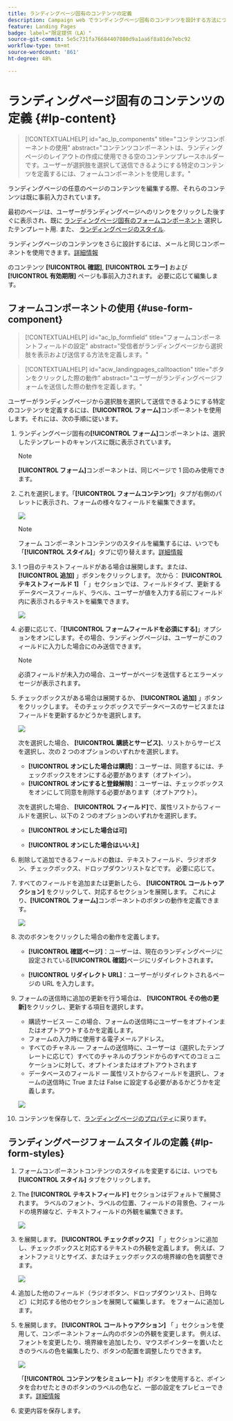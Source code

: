```yaml
---
title: ランディングページ固有のコンテンツの定義
description: Campaign web でランディングページ固有のコンテンツを設計する方法について説明します
feature: Landing Pages
badge: label="限定提供（LA）"
source-git-commit: 5e5c731fa76684407080d9a1aa6f8a81de7ebc92
workflow-type: tm+mt
source-wordcount: '861'
ht-degree: 48%

---
```


# ランディングページ固有のコンテンツの定義 {#lp-content}

>[!CONTEXTUALHELP]
>id="ac_lp_components"
>title="コンテンツコンポーネントの使用"
>abstract="コンテンツコンポーネントは、ランディングページのレイアウトの作成に使用できる空のコンテンツプレースホルダーです。ユーザーが選択肢を選択して送信できるようにする特定のコンテンツを定義するには、フォームコンポーネントを使用します。"

ランディングページの任意のページのコンテンツを編集する際、それらのコンテンツは既に事前入力されています。

最初のページは、ユーザーがランディングページへのリンクをクリックした後すぐに表示され、既に [ランディングページ固有のフォームコンポーネント](#use-form-component) 選択したテンプレート用<!-- to enable users to select and submit their choices-->. また、 [ランディングページのスタイル](#lp-form-styles).

ランディングページのコンテンツをさらに設計するには、メールと同じコンポーネントを使用できます。[詳細情報](../email/content-components.md#add-content-components)

のコンテンツ **[!UICONTROL 確認]**, **[!UICONTROL エラー]** および **[!UICONTROL 有効期限]** ページも事前入力されます。 必要に応じて編集します。

## フォームコンポーネントの使用 {#use-form-component}

>[!CONTEXTUALHELP]
>id="ac_lp_formfield"
>title="フォームコンポーネントフィールドの設定"
>abstract="受信者がランディングページから選択肢を表示および送信する方法を定義します。"

>[!CONTEXTUALHELP]
>id="acw_landingpages_calltoaction"
>title="ボタンをクリックした際の動作"
>abstract="ユーザーがランディングページフォームを送信した際の動作を定義します。"

ユーザーがランディングページから選択肢を選択して送信できるようにする特定のコンテンツを定義するには、**[!UICONTROL フォーム]**&#x200B;コンポーネントを使用します。それには、次の手順に従います。

1. ランディングページ固有の&#x200B;**[!UICONTROL フォーム]**&#x200B;コンポーネントは、選択したテンプレートのキャンバスに既に表示されています。

   >[!NOTE]
   >
   >**[!UICONTROL フォーム]**&#x200B;コンポーネントは、同じページで 1 回のみ使用できます。

1. これを選択します。「**[!UICONTROL フォームコンテンツ]**」タブが右側のパレットに表示され、フォームの様々なフィールドを編集できます。

   ![](assets/lp-form-component.png)

   >[!NOTE]
   >
   >フォーム コンポーネントコンテンツのスタイルを編集するには、いつでも「**[!UICONTROL スタイル]**」タブに切り替えます。[詳細情報](#lp-form-styles)

1. 1 つ目のテキストフィールドがある場合は展開します。または、 **[!UICONTROL 追加]** 」ボタンをクリックします。 次から： **[!UICONTROL テキストフィールド 1]** 「 」セクションでは、フィールドタイプ、更新するデータベースフィールド、ラベル、ユーザーが値を入力する前にフィールド内に表示されるテキストを編集できます。

   ![](assets/lp-form-text-field.png)

1. 必要に応じて、「**[!UICONTROL フォームフィールドを必須にする]**」オプションをオンにします。その場合、ランディングページは、ユーザーがこのフィールドに入力した場合にのみ送信できます。

   >[!NOTE]
   >
   >必須フィールドが未入力の場合、ユーザーがページを送信するとエラーメッセージが表示されます。

1. チェックボックスがある場合は展開するか、 **[!UICONTROL 追加]** 」ボタンをクリックします。 そのチェックボックスでデータベースのサービスまたはフィールドを更新するかどうかを選択します。

   ![](assets/lp-form-checkbox.png)

   次を選択した場合、 **[!UICONTROL 購読とサービス]**、リストからサービスを選択し、次の 2 つのオプションのいずれかを選択します。

   * **[!UICONTROL オンにした場合は購読]**：ユーザーは、同意するには、チェックボックスをオンにする必要があります（オプトイン）。
   * **[!UICONTROL オンにすると登録解除]**：ユーザーは、チェックボックスをオンにして同意を削除する必要があります（オプトアウト）。

   次を選択した場合、 **[!UICONTROL フィールド]**&#x200B;で、属性リストからフィールドを選択し、以下の 2 つのオプションのいずれかを選択します。

   * **[!UICONTROL オンにした場合は可]**<!--TBC-->

   * **[!UICONTROL オンにした場合はいいえ]**<!--TBC-->

1. 削除して追加できるフィールドの数は、テキストフィールド、ラジオボタン、チェックボックス、ドロップダウンリストなどです。 必要に応じて。

1. すべてのフィールドを追加または更新したら、 **[!UICONTROL コールトゥアクション]** をクリックして、対応するセクションを展開します。 これにより、**[!UICONTROL フォーム]**&#x200B;コンポーネントのボタンの動作を定義できます。

   ![](assets/lp-call-to-action.png)

1. 次のボタンをクリックした場合の動作を定義します。

   * **[!UICONTROL 確認ページ]**：ユーザーは、現在のランディングページに設定されている&#x200B;**[!UICONTROL 確認]**&#x200B;ページにリダイレクトされます。

   * **[!UICONTROL リダイレクト URL]**：ユーザーがリダイレクトされるページの URL を入力します。

1. フォームの送信時に追加の更新を行う場合は、 **[!UICONTROL その他の更新]**&#x200B;をクリックし、更新する項目を選択します。
   * 購読サービス — この場合、フォームの送信時にユーザーをオプトインまたはオプトアウトするかを定義します。
   * フォームの入力時に使用する電子メールアドレス。
   * すべてのチャネル — フォームの送信時に、ユーザーは（選択したテンプレートに応じて）すべてのチャネルのブランドからのすべてのコミュニケーションに対して、オプトインまたはオプトアウトされます
   * データベースのフィールド — 属性リストからフィールドを選択し、フォームの送信時に True または False に設定する必要があるかどうかを定義します。

   ![](assets/lp-form-additionnal-updates.png)

1. コンテンツを保存して、[ランディングページのプロパティ](create-lp.md#create-landing-page)に戻ります。

## ランディングページフォームスタイルの定義 {#lp-form-styles}

1. フォームコンポーネントコンテンツのスタイルを変更するには、いつでも **[!UICONTROL スタイル]** タブをクリックします。

1. The **[!UICONTROL テキストフィールド]** セクションはデフォルトで展開されます。 ラベルのフォント、ラベルの位置、フィールドの背景色、フィールドの境界線など、テキストフィールドの外観を編集できます。

   ![](assets/lp-text-styles.png)

1. を展開します。 **[!UICONTROL チェックボックス]** 「 」セクションに追加し、チェックボックスと対応するテキストの外観を定義します。 例えば、フォントファミリとサイズ、またはチェックボックスの境界線の色を調整できます。

   ![](assets/lp-checkbox-style.png)

1. 追加した他のフィールド（ラジオボタン、ドロップダウンリスト、日時など）に対応する他のセクションを展開して編集します。 をフォームに追加します。

1. を展開します。 **[!UICONTROL コールトゥアクション]** 「 」セクションを使用して、コンポーネントフォーム内のボタンの外観を変更します。 例えば、フォントを変更したり、境界線を追加したり、マウスポインターを置いたときのラベルの色を編集したり、ボタンの配置を調整したりできます。

   ![](assets/lp-call-to-action-style.png)

   「**[!UICONTROL コンテンツをシミュレート]**」ボタンを使用すると、ポインタを合わせたときのボタンのラベルの色など、一部の設定をプレビューできます。[詳細情報](create-lp.md#test-landing-page)

1. 変更内容を保存します。
